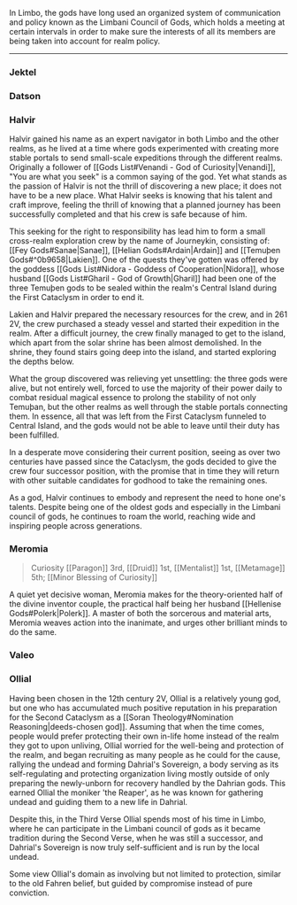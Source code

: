 In Limbo, the gods have long used an organized system of communication and policy known as the Limbani Council of Gods, which holds a meeting at certain intervals in order to make sure the interests of all its members are being taken into account for realm policy.
- - -
### Jektel

### Datson

### Halvir

Halvir gained his name as an expert navigator in both Limbo and the other realms, as he lived at a time where gods experimented with creating more stable portals to send small-scale expeditions through the different realms. Originally a follower of [[Gods List#Venandi - God of Curiosity|Venandi]], "You are what you seek" is a common saying of the god. Yet what stands as the passion of Halvir is not the thrill of discovering a new place; it does not have to be a new place. What Halvir seeks is knowing that his talent and craft improve, feeling the thrill of knowing that a planned journey has been successfully completed and that his crew is safe because of him.

This seeking for the right to responsibility has lead him to form a small cross-realm exploration crew by the name of Journeykin, consisting of: [[Fey Gods#Sanae|Sanae]], [[Helian Gods#Ardain|Ardain]] and [[Temuþen Gods#^0b9658|Lakien]]. One of the quests they've gotten was offered by the goddess [[Gods List#Nidora - Goddess of Cooperation|Nidora]], whose husband [[Gods List#Gharil - God of Growth|Gharil]] had been one of the three Temuþen gods to be sealed within the realm's Central Island during the First Cataclysm in order to end it.

Lakien and Halvir prepared the necessary resources for the crew, and in 261 2V, the crew purchased a steady vessel and started their expedition in the realm. After a difficult journey, the crew finally managed to get to the island, which apart from the solar shrine has been almost demolished. In the shrine, they found stairs going deep into the island, and started exploring the depths below.

What the group discovered was relieving yet unsettling: the three gods were alive, but not entirely well, forced to use the majority of their power daily to combat residual magical essence to prolong the stability of not only Temuþan, but the other realms as well through the stable portals connecting them. In essence, all that was left from the First Cataclysm funneled to Central Island, and the gods would not be able to leave until their duty has been fulfilled.

In a desperate move considering their current position, seeing as over two centuries have passed since the Cataclysm, the gods decided to give the crew four successor position, with the promise that in time they will return with other suitable candidates for godhood to take the remaining ones.

As a god, Halvir continues to embody and represent the need to hone one's talents. Despite being one of the oldest gods and especially in the Limbani council of gods, he continues to roam the world, reaching wide and inspiring people across generations.

### Meromia

>Curiosity [[Paragon]] 3rd, [[Druid]] 1st, [[Mentalist]] 1st, [[Metamage]] 5th; [[Minor Blessing of Curiosity]]

A quiet yet decisive woman, Meromia makes for the theory-oriented half of the divine inventor couple, the practical half being her husband [[Hellenise Gods#Polerk|Polerk]]. A master of both the sorcerous and material arts, Meromia weaves action into the inanimate, and urges other brilliant minds to do the same.

### Valeo

### Ollial

Having been chosen in the 12th century 2V, Ollial is a relatively young god, but one who has accumulated much positive reputation in his preparation for the Second Cataclysm as a [[Soran Theology#Nomination Reasoning|deeds-chosen god]]. Assuming that when the time comes, people would prefer protecting their own in-life home instead of the realm they got to upon unliving, Ollial worried for the well-being and protection of the realm, and began recruiting as many people as he could for the cause, rallying the undead and forming Dahrial's Sovereign, a body serving as its self-regulating and protecting organization living mostly outside of only preparing the newly-unborn for recovery handled by the Dahrian gods. This earned Ollial the moniker 'the Reaper', as he was known for gathering undead and guiding them to a new life in Dahrial.

Despite this, in the Third Verse Ollial spends most of his time in Limbo, where he can participate in the Limbani council of gods as it became tradition during the Second Verse, when he was still a successor, and Dahrial's Sovereign is now truly self-sufficient and is run by the local undead.

Some view Ollial's domain as involving but not limited to protection, similar to the old Fahren belief, but guided by compromise instead of pure conviction.


